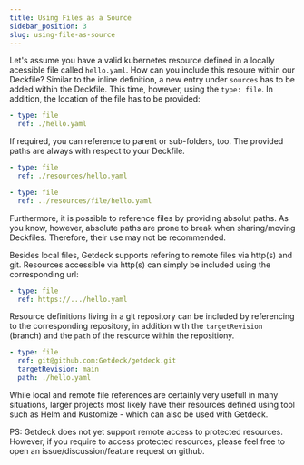 ```yaml
---
title: Using Files as a Source
sidebar_position: 3
slug: using-file-as-source
---
```


Let's assume you have a valid kubernetes resource defined in a locally acessible file called `hello.yaml`. How can you include this resoure within our Deckfile?
Similar to the inline definition, a new entry under `sources` has to be added within the Deckfile. This time, however, using the `type: file`. In addition, the location of the file has to be provided:

```yaml
- type: file
  ref: ./hello.yaml
```

If required, you can reference to parent or sub-folders, too. The provided paths are always with respect to your Deckfile.

```yaml
- type: file
  ref: ./resources/hello.yaml
```

```yaml
- type: file
  ref: ../resources/file/hello.yaml
```

Furthermore, it is possible to reference files by providing absolut paths. As you know, however, absolute paths are prone to break when sharing/moving Deckfiles.
Therefore, their use may not be recommended.

Besides local files, Getdeck supports refering to remote files via http(s) and git. Resources accessible via http(s) can simply be included using the corresponding url:

```yaml
- type: file
  ref: https://.../hello.yaml
```

Resource definitions living in a git repository can be included by referencing to the corresponding repository, in addition with the `targetRevision` (branch) and the `path` of the resource within the repositiony.

```yaml
- type: file
  ref: git@github.com:Getdeck/getdeck.git
  targetRevision: main
  path: ./hello.yaml
```

While local and remote file references are certainly very usefull in many situations, larger projects most likely have their resources defined using tool such as Helm and Kustomize - which can also be used with Getdeck.

PS: Getdeck does not yet support remote access to protected resources. However, if you require to access protected resources, please feel free to open an issue/discussion/feature request on github.
